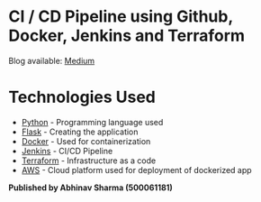 # CI / CD Pipeline using Github, Docker, Jenkins and Terraform
Blog available: [Medium](https://medium.com/@500061181/ci-cd-pipeline-using-github-docker-jenkins-and-terraform-40f881d8b620)
# Technologies Used
* [Python](https://www.python.org/doc/) - Programming language used
* [Flask](https://flask.palletsprojects.com/en/1.1.x/) - Creating the application 
* [Docker](https://docs.docker.com/engine/) - Used for containerization
* [Jenkins](https://www.jenkins.io/doc/) - CI/CD Pipeline
* [Terraform](https://www.terraform.io/docs/index.html) - Infrastructure as a code
* [AWS](https://docs.aws.amazon.com/) - Cloud platform used for deployment of dockerized app

**Published by Abhinav Sharma (500061181)**
